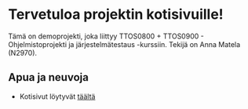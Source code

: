 # Tervetuloa projektin kotisivuille!

Tämä on demoprojekti, joka liittyy TTOS0800 + TTOS0900 - Ohjelmistoprojekti ja järjestelmätestaus -kurssiin. Tekijä on Anna Matela (N2970).

## Apua ja neuvoja

* Kotisivut löytyvät [täältä](http://open-project-framework.pages.labranet.jamk.fi/)




